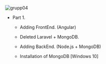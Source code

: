 <img alt="grupp04" src="http://teampereda.com/images/grupp04.jpg">

- Part 1.
    * Adding FrontEnd. (Angular)
    * Deleted Laravel + MongoDB.
    * Adding BackEnd. (Node.js + MongoDB)

    * Installation of MongoDB [Windows 10]



    